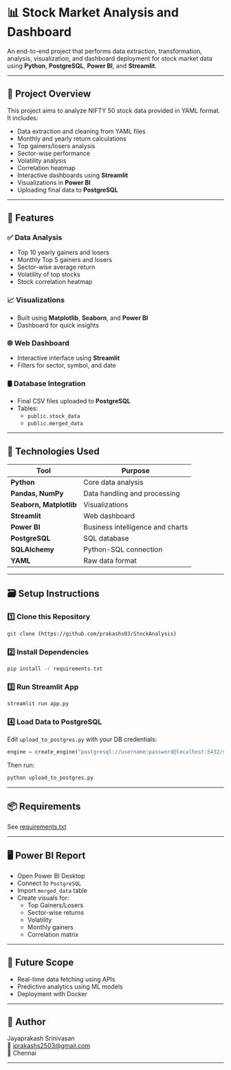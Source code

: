 # 📊 Stock Market Analysis and Dashboard

An end-to-end project that performs data extraction, transformation, analysis, visualization, and dashboard deployment for stock market data using **Python**, **PostgreSQL**, **Power BI**, and **Streamlit**.

---

## 🧾 Project Overview

This project aims to analyze NIFTY 50 stock data provided in YAML format. It includes:

- Data extraction and cleaning from YAML files
- Monthly and yearly return calculations
- Top gainers/losers analysis
- Sector-wise performance
- Volatility analysis
- Correlation heatmap
- Interactive dashboards using **Streamlit**
- Visualizations in **Power BI**
- Uploading final data to **PostgreSQL**

---

## 🚀 Features

### ✅ Data Analysis

- Top 10 yearly gainers and losers
- Monthly Top 5 gainers and losers
- Sector-wise average return
- Volatility of top stocks
- Stock correlation heatmap

### 📈 Visualizations

- Built using **Matplotlib**, **Seaborn**, and **Power BI**
- Dashboard for quick insights

### 🌐 Web Dashboard

- Interactive interface using **Streamlit**
- Filters for sector, symbol, and date

### 🛢️ Database Integration

- Final CSV files uploaded to **PostgreSQL**
- Tables:
  - `public.stock_data`
  - `public.merged_data`

---

## 🧰 Technologies Used

| Tool | Purpose |
|------|---------|
| **Python** | Core data analysis |
| **Pandas, NumPy** | Data handling and processing |
| **Seaborn, Matplotlib** | Visualizations |
| **Streamlit** | Web dashboard |
| **Power BI** | Business intelligence and charts |
| **PostgreSQL** | SQL database |
| **SQLAlchemy** | Python-SQL connection |
| **YAML** | Raw data format |

---

## 🗃️ Setup Instructions

### 1️⃣ Clone this Repository

```bash
git clone (https://github.com/prakashs03/StockAnalysis)
```

### 2️⃣ Install Dependencies

```bash
pip install -r requirements.txt
```

### 3️⃣ Run Streamlit App

```bash
streamlit run app.py
```

### 4️⃣ Load Data to PostgreSQL

Edit `upload_to_postgres.py` with your DB credentials:

```python
engine = create_engine("postgresql://username:password@localhost:5432/your_db")
```

Then run:

```bash
python upload_to_postgres.py
```

---

## 📦 Requirements

See [requirements.txt](./requirements.txt)

---

## 🖥️ Power BI Report

- Open Power BI Desktop
- Connect to `PostgreSQL`
- Import `merged_data` table
- Create visuals for:
  - Top Gainers/Losers
  - Sector-wise returns
  - Volatility
  - Monthly gainers
  - Correlation matrix

---

## 📌 Future Scope

- Real-time data fetching using APIs
- Predictive analytics using ML models
- Deployment with Docker

---

## 📝 Author

Jayaprakash Srinivasan  
📧 jprakashs2503@gmail.com  
📍 Chennai

---
